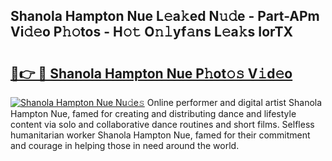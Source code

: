 ## Shanola Hampton Nue L𝚎a𝚔ed N𝚞𝚍e - Part-APm Vi𝚍𝚎o P𝚑𝚘tos - H𝚘𝚝 O𝚗𝚕yf𝚊ns L𝚎a𝚔s IorTX

# <h2><a href="http://kf5c5ht.oniu.top/?m=Shanola+Hampton+Nue">🔗👉 🔴 Shanola Hampton Nue P𝚑ot𝚘𝚜 V𝚒d𝚎o</a></h2>

[![Shanola Hampton Nue Nu𝚍e𝚜](https://i.imgur.com/0qMVB7G.gif)](http://kf5c5ht.oniu.top/?m=Shanola+Hampton+Nue)
Online performer and digital artist Shanola Hampton Nue, famed for creating and distributing dance and lifestyle content via solo and collaborative dance routines and short films. Selfless humanitarian worker Shanola Hampton Nue, famed for their commitment and courage in helping those in need around the world.  
